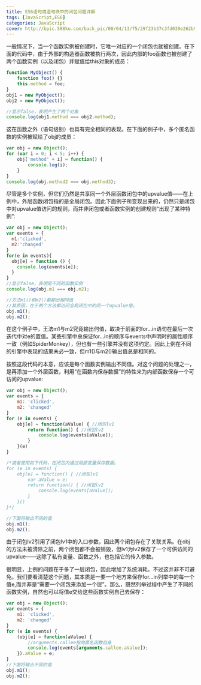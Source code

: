 ```yaml
---
title: ES6语句或语句块中的闭包问题详解
tags: [JavaScript,ES6]
categories: JavaScript
cover: http://bpic.588ku.com/back_pic/00/04/13/75/29f23b37c3fd039e262b957399f6ffcf.jpg
---
```

一般情况下，当一个函数实例被创建时，它唯一对应的一个闭包也就被创建。在下面的代码中，由于外部的构造器函数被执行两次，因此内部的foo函数也被创建了两个函数实例（以及闭包）并赋值给this对象的成员：

```javascript
function MyObject() {
    function foo() {}
    this.method = foo;
}
obj1 = new MyObject();
obj2 = new MyObject();

//显示false，表明产生了两个对象
console.log(obj1.method === obj2.method);
```
这在函数之外（语句级别）也具有完全相同的表现。在下面的例子中，多个匿名函数的实例被赋给了obj的成员：

```javascript
var obj = new Object();
for (var i = 0; i < 5; i++) {
    obj['method' + i] = function() {
        console.log(i);
    }
}
console.log(obj.method2 === obj.method3);
```
尽管是多个实例，但它们仍然是共享同一个外层函数闭包中的upvalue值——在上例中，外层函数闭包指的是全局闭包。因此下面例子所变现出来的，仍然只是闭包中对upvalue值访问的规则，而并非闭包或者函数实例的创建规则“出现了某种特例”:

```javascript
var obj = new Object();
var events = {
  m1:'clicked',
  m2:'changed'
}
for(e in events){
  obj[e] = function () {
    console.log(events[e]);
  }
}
//显示false，表明是不同的函数实例
console.log(obj.m1 === obj.m2);

//方法m1()和m2()都都出相同值
//其原因，在于两个方法都访问全局闭包中的同一个upvalue值。
obj.m1();
obj.m2();
```
在这个例子中，王法m1与m2究竟输出何值，取决于前面的for...in语句在最后一次迭代中对e的置值。某些引擎中总保证for...in的顺序与events中声明时的属性顺序一致（例如SpiderMonkey），但也有一些引擎并没有这项约定。因此上例在不同的引擎中表现的结果未必一致，但m1()与m2()输出值总是相同的。

按照这段代码的本意，应该是每个函数实例输出不同值。对这个问题的处理之一，是再添加一个外层函数，利用“在函数内保存数据”的特性来为内部函数保存一个可访问的upvalue:

```javascript
var obj = new Object();
var events = {
    m1: 'clicked',
    m2: 'changed'
}
for (e in events) {
    obj[e] = function(aValue) { //闭包lv1
        return function() { //闭包lv2
            console.log(events[aValue]);
        }
    }(e)
}

/*或者使用如下代码，在闭包内通过局部变量保存数据。
for (e in events) {
    obj[e] = function() { //闭包lv1
        var aValue = e;
        return function() { //闭包lv2
            console.log(events[aValue]);
        }
    }()
}*/

//下面将输出不同的值
obj.m1();
obj.m2();
```
由于闭包lv2引用了闭包lv1中的入口参数，因此两个闭包存在了关联关系。在obj的方法未被清除之前，两个闭包都不会被销毁，但lv1为lv2保存了一个可供访问的upvalue——这除了私有变量、函数之外，也包括它的传入参数。

很明显，上例的问题在于多了一层闭包，因此增加了系统消耗。不过这并非不可避免。我们要看清楚这个问题，其本质是一要一个地方来保存for...in列举中的每一个值e,而并非是“需要一个闭包来添加一个层”。那么，既然列举过程中产生了不同的函数实例，自然也可以将值e交给这些函数实例自己去保存：

```javascript
var obj = new Object();
var events = {
    m1: 'clicked',
    m2: 'changed'
}
for (e in events) {
    (obj[e] = function(aValue) {
        //arguments.callee指向匿名函数自身
        console.log(events[arguments.callee.aValue]);
    }).aValue = e;
}
//下面将输出不同的值
obj.m1();
obj.m2();
```
